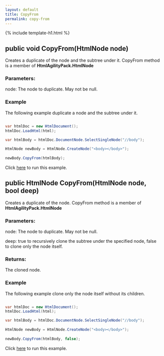```yaml
---
layout: default
title: CopyFrom
permalink: copy-from
---
```


{% include template-h1.html %}

## public void CopyFrom(HtmlNode node)

Creates a duplicate of the node and the subtree under it. CopyFrom method is a member of **HtmlAgilityPack.HtmlNode**

### Parameters:

node: The node to duplicate. May not be null.

### Example

The following example duplicate a node and the subtree under it.

```csharp

var htmlDoc = new HtmlDocument();
htmlDoc.LoadHtml(html);

var htmlBody = htmlDoc.DocumentNode.SelectSingleNode("//body");
		
HtmlNode newBody = HtmlNode.CreateNode("<body></body>");
            
newBody.CopyFrom(htmlBody);

```

Click [here](https://dotnetfiddle.net/DxhdH3) to run this example.

## public HtmlNode CopyFrom(HtmlNode node, bool deep)

Creates a duplicate of the node. CopyFrom method is a member of **HtmlAgilityPack.HtmlNode**

### Parameters:

node: The node to duplicate. May not be null.

deep: true to recursively clone the subtree under the specified node, false to clone only the node itself.

### Returns:

The cloned node.

### Example

The following example clone only the node itself without its children.

```csharp

var htmlDoc = new HtmlDocument();
htmlDoc.LoadHtml(html);

var htmlBody = htmlDoc.DocumentNode.SelectSingleNode("//body");
		
HtmlNode newBody = HtmlNode.CreateNode("<body></body>");
            
newBody.CopyFrom(htmlBody, false);

```

Click [here](https://dotnetfiddle.net/9PBQqs) to run this example.
